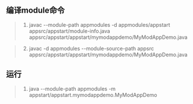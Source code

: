## 编译module命令
>1. javac --module-path appmodules -d appmodules/appstart appsrc/appstart/module-info.java appsrc/appstart/appstart/mymodappdemo/MyModAppDemo.java

>2. javac -d appmodules --module-source-path appsrc appsrc/appstart/appstart/mymodappdemo/MyModAppDemo.java 

## 运行

 >1. java --module-path appmodules -m appstart/appstart.mymodappdemo.MyModAppDemo